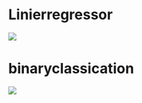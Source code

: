 

# Linierregressor
![](https://i.imgur.com/52kgN5o.png)



# binaryclassication

![](https://i.imgur.com/7YtTfk7.png)

